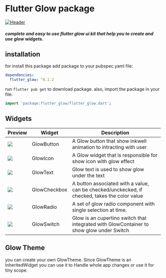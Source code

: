 # Flutter Glow package

[![Header](https://raw.githubusercontent.com/payam-zahedi/flutter-glow/master/res/images/Header.png "Header")](https://raw.githubusercontent.com/payam-zahedi/flutter-glow/master/res/images/Header.png "Header")

##### complete and easy to use flutter glow ui kit that help you to create and use glow widgets.

## installation
for install this package add package to your pubspec.yaml file:
```yaml
dependencies:
  flutter_glow: ^0.1.2
```
run `flutter pub get` to download package. also, import the package in your file:
```dart
import 'package:flutter_glow/flutter_glow.dart';
```
## Widgets
<table>
<thead>
<tr>
<th>Preview</th>
<th>Widget</th>
<th>Description</th>
</tr>
</thead>
<tbody>
<tr>
  <td><img src="https://github.com/payam-zahedi/flutter-glow/blob/master/res/images/components/button.png?raw=true"/></td>
  <td>GlowButton</td>
  <td>A Glow button that show inkwell animation to intracting with user</td>
</tr>
<tr>
  <td><img src="https://github.com/payam-zahedi/flutter-glow/blob/master/res/images/components/icon.png?raw=true"/></td>
  <td>GlowIcon</td>
  <td>A Glow widget that is responsible for show icon with glow effect</td>
</tr>
<tr>
  <td><img src="https://github.com/payam-zahedi/flutter-glow/blob/master/res/images/components/text.png?raw=true"/></td>
  <td>GlowText</td>
  <td> Glow text is used to show glow under the text</td>
</tr>
<tr>
  <td><img src="https://github.com/payam-zahedi/flutter-glow/blob/master/res/images/components/checkbox.png?raw=true"/> </td>
  <td>GlowCheckbox</td>
  <td>A button associated with a value, can be checked/unckecked, if checked, takes the color value
  </td>
</tr>
<tr>
  <td><img src="https://github.com/payam-zahedi/flutter-glow/blob/master/res/images/components/radio.png?raw=true"/></td>
  <td>GlowRadio</td>
  <td>A set of glow radio component with single selection at time.</td>
</tr>
<tr>
  <td><img src="https://github.com/payam-zahedi/flutter-glow/blob/master/res/images/components/switch.png?raw=true"/></td>
  <td>GlowSwitch </td>
  <td>Glow is an cupertino switch that integrated with GlowContainer to show glow under Switch</td>
</tr>
</tbody>
</table>

## Glow Theme
you can create your own GlowTheme. Since GlowTheme is an InheritedWidget you can use it to Handle 
whole app changes or use it for tiny scope.

